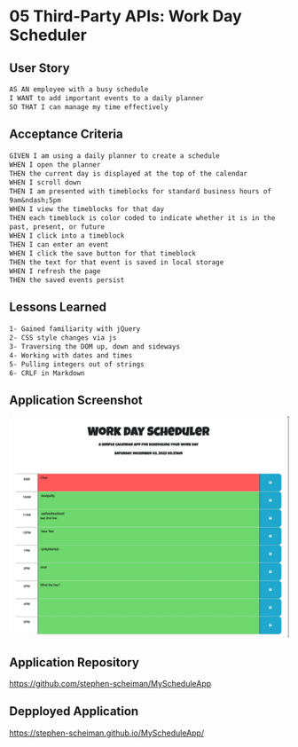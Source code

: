 # 05 Third-Party APIs: Work Day Scheduler

## User Story
```
AS AN employee with a busy schedule
I WANT to add important events to a daily planner
SO THAT I can manage my time effectively
```
## Acceptance Criteria
```
GIVEN I am using a daily planner to create a schedule
WHEN I open the planner
THEN the current day is displayed at the top of the calendar
WHEN I scroll down
THEN I am presented with timeblocks for standard business hours of 9am&ndash;5pm
WHEN I view the timeblocks for that day
THEN each timeblock is color coded to indicate whether it is in the past, present, or future
WHEN I click into a timeblock
THEN I can enter an event
WHEN I click the save button for that timeblock
THEN the text for that event is saved in local storage
WHEN I refresh the page
THEN the saved events persist
```
## Lessons Learned
```
1- Gained familiarity with jQuery
2- CSS style changes via js
3- Traversing the DOM up, down and sideways
4- Working with dates and times
5- Pulling integers out of strings
6- CRLF in Markdown
```
## Application Screenshot

![alt text](./assets/images/ApplicationScreenshot.jpeg)

## Application Repository

https://github.com/stephen-scheiman/MyScheduleApp

## Depployed Application

https://stephen-scheiman.github.io/MyScheduleApp/


